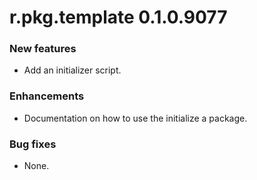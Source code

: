 # r.pkg.template 0.1.0.9077
### New features
* Add an initializer script.
### Enhancements
* Documentation on how to use the initialize a package.
### Bug fixes
* None.
